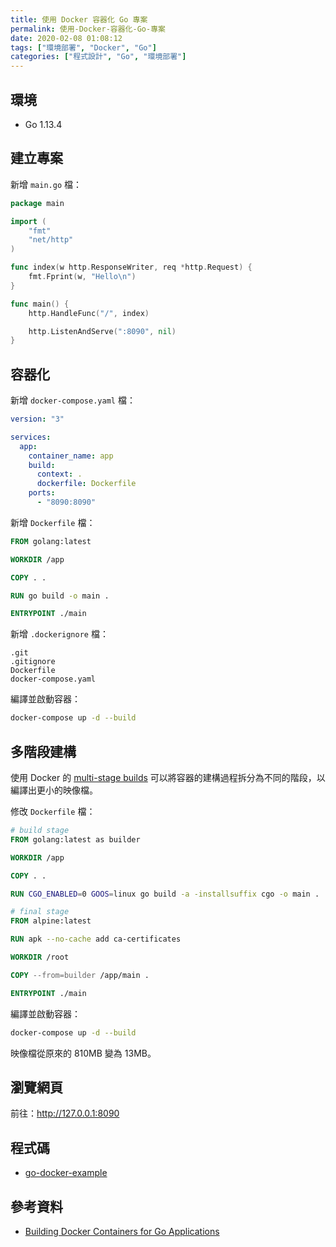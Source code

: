 ```yaml
---
title: 使用 Docker 容器化 Go 專案
permalink: 使用-Docker-容器化-Go-專案
date: 2020-02-08 01:08:12
tags: ["環境部署", "Docker", "Go"]
categories: ["程式設計", "Go", "環境部署"]
---
```


## 環境

- Go 1.13.4

## 建立專案

新增 `main.go` 檔：

```GO
package main

import (
	"fmt"
	"net/http"
)

func index(w http.ResponseWriter, req *http.Request) {
	fmt.Fprint(w, "Hello\n")
}

func main() {
	http.HandleFunc("/", index)

	http.ListenAndServe(":8090", nil)
}
```

## 容器化

新增 `docker-compose.yaml` 檔：

```YAML
version: "3"

services:
  app:
    container_name: app
    build:
      context: .
      dockerfile: Dockerfile
    ports:
      - "8090:8090"
```

新增 `Dockerfile` 檔：

```DOCKERFILE
FROM golang:latest

WORKDIR /app

COPY . .

RUN go build -o main .

ENTRYPOINT ./main
```

新增 `.dockerignore` 檔：

```ENV
.git
.gitignore
Dockerfile
docker-compose.yaml
```

編譯並啟動容器：

```BASH
docker-compose up -d --build
```

## 多階段建構

使用 Docker 的 [multi-stage builds](https://docs.docker.com/develop/develop-images/multistage-build/) 可以將容器的建構過程拆分為不同的階段，以編譯出更小的映像檔。

修改 `Dockerfile` 檔：

```DOCKERFILE
# build stage
FROM golang:latest as builder

WORKDIR /app

COPY . .

RUN CGO_ENABLED=0 GOOS=linux go build -a -installsuffix cgo -o main .

# final stage
FROM alpine:latest

RUN apk --no-cache add ca-certificates

WORKDIR /root

COPY --from=builder /app/main .

ENTRYPOINT ./main
```

編譯並啟動容器：

```BASH
docker-compose up -d --build
```

映像檔從原來的 810MB 變為 13MB。

## 瀏覽網頁

前往：<http://127.0.0.1:8090>

## 程式碼

- [go-docker-example](https://github.com/memochou1993/go-docker-example)

## 參考資料

- [Building Docker Containers for Go Applications](https://www.callicoder.com/docker-golang-image-container-example/)
